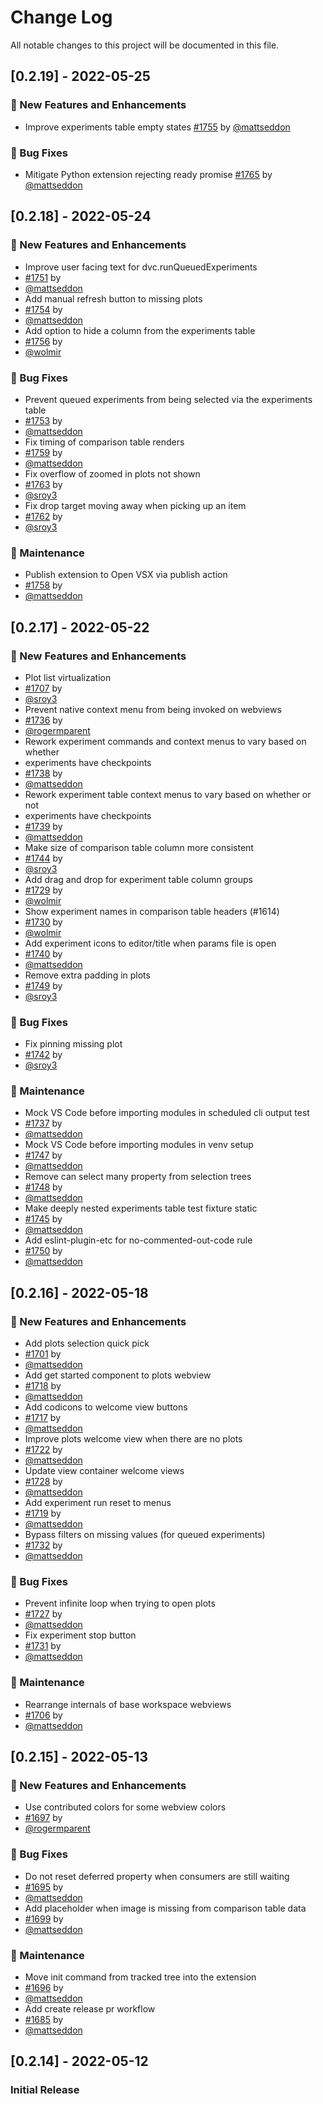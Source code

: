 # Change Log

All notable changes to this project will be documented in this file.

## [0.2.19] - 2022-05-25

### 🚀 New Features and Enhancements

- Improve experiments table empty states [#1755](https://github.com/iterative/vscode-dvc/pull/1755) by [@mattseddon](https://github.com/mattseddon)

### 🐛 Bug Fixes

- Mitigate Python extension rejecting ready promise [#1765](https://github.com/iterative/vscode-dvc/pull/1765) by [@mattseddon](https://github.com/mattseddon)

## [0.2.18] - 2022-05-24

### 🚀 New Features and Enhancements

- Improve user facing text for dvc.runQueuedExperiments
- [#1751](https://github.com/iterative/vscode-dvc/pull/1751) by
- [@mattseddon](https://github.com/mattseddon)
- Add manual refresh button to missing plots
- [#1754](https://github.com/iterative/vscode-dvc/pull/1754) by
- [@mattseddon](https://github.com/mattseddon)
- Add option to hide a column from the experiments table
- [#1756](https://github.com/iterative/vscode-dvc/pull/1756) by
- [@wolmir](https://github.com/wolmir)

### 🐛 Bug Fixes

- Prevent queued experiments from being selected via the experiments table
- [#1753](https://github.com/iterative/vscode-dvc/pull/1753) by
- [@mattseddon](https://github.com/mattseddon)
- Fix timing of comparison table renders
- [#1759](https://github.com/iterative/vscode-dvc/pull/1759) by
- [@mattseddon](https://github.com/mattseddon)
- Fix overflow of zoomed in plots not shown
- [#1763](https://github.com/iterative/vscode-dvc/pull/1763) by
- [@sroy3](https://github.com/sroy3)
- Fix drop target moving away when picking up an item
- [#1762](https://github.com/iterative/vscode-dvc/pull/1762) by
- [@sroy3](https://github.com/sroy3)

### 🔨 Maintenance

- Publish extension to Open VSX via publish action
- [#1758](https://github.com/iterative/vscode-dvc/pull/1758) by
- [@mattseddon](https://github.com/mattseddon)

## [0.2.17] - 2022-05-22

### 🚀 New Features and Enhancements

- Plot list virtualization
- [#1707](https://github.com/iterative/vscode-dvc/pull/1707) by
- [@sroy3](https://github.com/sroy3)
- Prevent native context menu from being invoked on webviews
- [#1736](https://github.com/iterative/vscode-dvc/pull/1736) by
- [@rogermparent](https://github.com/rogermparent)
- Rework experiment commands and context menus to vary based on whether
- experiments have checkpoints
- [#1738](https://github.com/iterative/vscode-dvc/pull/1738) by
- [@mattseddon](https://github.com/mattseddon)
- Rework experiment table context menus to vary based on whether or not
- experiments have checkpoints
- [#1739](https://github.com/iterative/vscode-dvc/pull/1739) by
- [@mattseddon](https://github.com/mattseddon)
- Make size of comparison table column more consistent
- [#1744](https://github.com/iterative/vscode-dvc/pull/1744) by
- [@sroy3](https://github.com/sroy3)
- Add drag and drop for experiment table column groups
- [#1729](https://github.com/iterative/vscode-dvc/pull/1729) by
- [@wolmir](https://github.com/wolmir)
- Show experiment names in comparison table headers (#1614)
- [#1730](https://github.com/iterative/vscode-dvc/pull/1730) by
- [@wolmir](https://github.com/wolmir)
- Add experiment icons to editor/title when params file is open
- [#1740](https://github.com/iterative/vscode-dvc/pull/1740) by
- [@mattseddon](https://github.com/mattseddon)
- Remove extra padding in plots
- [#1749](https://github.com/iterative/vscode-dvc/pull/1749) by
- [@sroy3](https://github.com/sroy3)

### 🐛 Bug Fixes

- Fix pinning missing plot
- [#1742](https://github.com/iterative/vscode-dvc/pull/1742) by
- [@sroy3](https://github.com/sroy3)

### 🔨 Maintenance

- Mock VS Code before importing modules in scheduled cli output test
- [#1737](https://github.com/iterative/vscode-dvc/pull/1737) by
- [@mattseddon](https://github.com/mattseddon)
- Mock VS Code before importing modules in venv setup
- [#1747](https://github.com/iterative/vscode-dvc/pull/1747) by
- [@mattseddon](https://github.com/mattseddon)
- Remove can select many property from selection trees
- [#1748](https://github.com/iterative/vscode-dvc/pull/1748) by
- [@mattseddon](https://github.com/mattseddon)
- Make deeply nested experiments table test fixture static
- [#1745](https://github.com/iterative/vscode-dvc/pull/1745) by
- [@mattseddon](https://github.com/mattseddon)
- Add eslint-plugin-etc for no-commented-out-code rule
- [#1750](https://github.com/iterative/vscode-dvc/pull/1750) by
- [@mattseddon](https://github.com/mattseddon)

## [0.2.16] - 2022-05-18

### 🚀 New Features and Enhancements

- Add plots selection quick pick
- [#1701](https://github.com/iterative/vscode-dvc/pull/1701) by
- [@mattseddon](https://github.com/mattseddon)
- Add get started component to plots webview
- [#1718](https://github.com/iterative/vscode-dvc/pull/1718) by
- [@mattseddon](https://github.com/mattseddon)
- Add codicons to welcome view buttons
- [#1717](https://github.com/iterative/vscode-dvc/pull/1717) by
- [@mattseddon](https://github.com/mattseddon)
- Improve plots welcome view when there are no plots
- [#1722](https://github.com/iterative/vscode-dvc/pull/1722) by
- [@mattseddon](https://github.com/mattseddon)
- Update view container welcome views
- [#1728](https://github.com/iterative/vscode-dvc/pull/1728) by
- [@mattseddon](https://github.com/mattseddon)
- Add experiment run reset to menus
- [#1719](https://github.com/iterative/vscode-dvc/pull/1719) by
- [@mattseddon](https://github.com/mattseddon)
- Bypass filters on missing values (for queued experiments)
- [#1732](https://github.com/iterative/vscode-dvc/pull/1732) by
- [@mattseddon](https://github.com/mattseddon)

### 🐛 Bug Fixes

- Prevent infinite loop when trying to open plots
- [#1727](https://github.com/iterative/vscode-dvc/pull/1727) by
- [@mattseddon](https://github.com/mattseddon)
- Fix experiment stop button
- [#1731](https://github.com/iterative/vscode-dvc/pull/1731) by
- [@mattseddon](https://github.com/mattseddon)

### 🔨 Maintenance

- Rearrange internals of base workspace webviews
- [#1706](https://github.com/iterative/vscode-dvc/pull/1706) by
- [@mattseddon](https://github.com/mattseddon)

## [0.2.15] - 2022-05-13

### 🚀 New Features and Enhancements

- Use contributed colors for some webview colors
- [#1697](https://github.com/iterative/vscode-dvc/pull/1697) by
- [@rogermparent](https://github.com/rogermparent)

### 🐛 Bug Fixes

- Do not reset deferred property when consumers are still waiting
- [#1695](https://github.com/iterative/vscode-dvc/pull/1695) by
- [@mattseddon](https://github.com/mattseddon)
- Add placeholder when image is missing from comparison table data
- [#1699](https://github.com/iterative/vscode-dvc/pull/1699) by
- [@mattseddon](https://github.com/mattseddon)

### 🔨 Maintenance

- Move init command from tracked tree into the extension
- [#1696](https://github.com/iterative/vscode-dvc/pull/1696) by
- [@mattseddon](https://github.com/mattseddon)
- Add create release pr workflow
- [#1685](https://github.com/iterative/vscode-dvc/pull/1685) by
- [@mattseddon](https://github.com/mattseddon)

## [0.2.14] - 2022-05-12

### Initial Release
